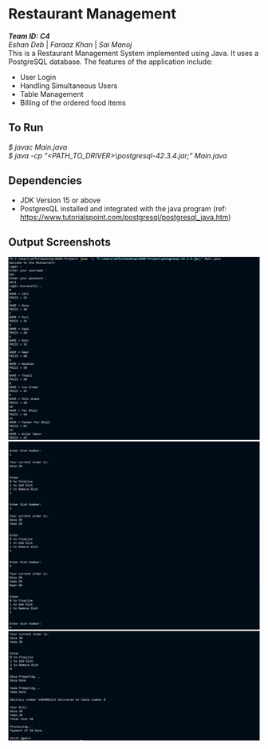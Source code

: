 # Restaurant Management
***Team ID: C4*** \
*Eshan Deb* | *Faraaz Khan* | *Sai Manoj* \
This is a Restaurant Management System implemented using Java. It uses a PostgreSQL database.
The features of the application include:
  * User Login
  * Handling Simultaneous Users
  * Table Management
  * Billing of the ordered food items

## To Run
*$ javac Main.java* \
*$ java -cp "<PATH_TO_DRIVER>\postgresql-42.3.4.jar;" Main.java*

## Dependencies
* JDK Version 15 or above
* PostgresQL installed and integrated with the java program (ref: https://www.tutorialspoint.com/postgresql/postgresql_java.htm)

## Output Screenshots
![***Output Screenshot 1***](ooadss11.jpg)
![***Output Screenshot 2***](ooadss21.jpg)
![***Output Screenshot 2***](ooadss31.jpg)

